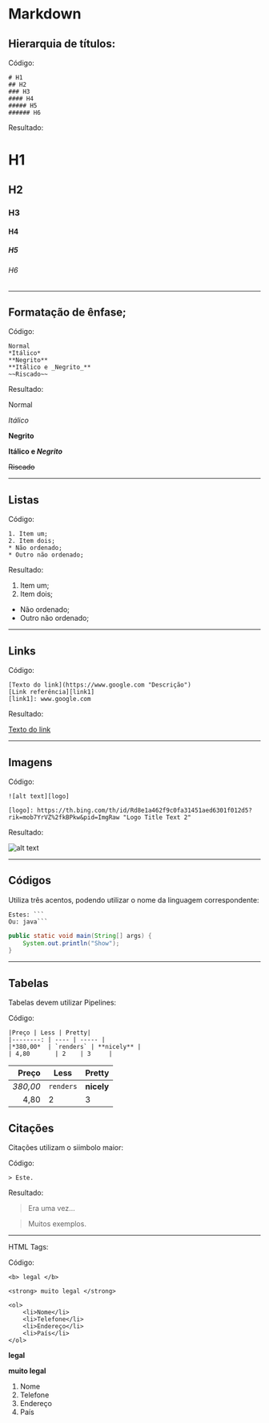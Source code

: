 # Markdown

## Hierarquia de títulos:

Código:

```
# H1
## H2
### H3
#### H4
##### H5
###### H6
```

Resultado:

# H1
## H2
### H3
#### H4
##### H5
###### H6

---

## Formatação de ênfase;

Código:

```
Normal
*Itálico*
**Negrito**
**Itálico e _Negrito_**
~~Riscado~~
```

Resultado:

Normal

*Itálico*

**Negrito**

**Itálico e _Negrito_**

~~Riscado~~

---

## Listas

Código:
```
1. Item um;
2. Item dois;
* Não ordenado;
* Outro não ordenado;
```
Resultado:

1. Item um;
2. Item dois;
* Não ordenado;
* Outro não ordenado;

---

## Links

Código:

```
[Texto do link](https://www.google.com "Descrição")
[Link referência][link1]
[link1]: www.google.com
```

Resultado:

[Texto do link](https://www.google.com "Descrição")

---

## Imagens

Código:

```
![alt text][logo]

[logo]: https://th.bing.com/th/id/Rd8e1a462f9c0fa31451aed6301f012d5?rik=mob7YrVZ%2fkBPkw&pid=ImgRaw "Logo Title Text 2"
```

Resultado:

![alt text][logo]

[logo]: https://th.bing.com/th/id/Rd8e1a462f9c0fa31451aed6301f012d5?rik=mob7YrVZ%2fkBPkw&pid=ImgRaw "Logo do Google"

---

## Códigos

Utiliza três acentos, podendo utilizar o nome da linguagem correspondente:

```
Estes: ```
Ou: java```
```

```java
public static void main(String[] args) {
    System.out.println("Show");
}
```
---

## Tabelas 

Tabelas devem utilizar Pipelines:

Código:

```
|Preço | Less | Pretty|
|--------: | ---- | ----- |
|*380,00*  | `renders` | **nicely** |
| 4,80       | 2    | 3     |
```

|Preço | Less | Pretty|
|--------: | ---- | ----- |
|*380,00*  | `renders` | **nicely** |
| 4,80       | 2    | 3     |


## Citações

Citações utilizam o siimbolo maior:

Código:

```
> Este.
```

Resultado:

> Era uma vez...

> Muitos exemplos.

---

HTML Tags:

Código:

```
<b> legal </b>

<strong> muito legal </strong>

<ol>
    <li>Nome</li>
    <li>Telefone</li>
    <li>Endereço</li>
    <li>País</li>
</ol>
```

<b> legal </b>

<strong> muito legal </strong>

<ol>
    <li>Nome</li>
    <li>Telefone</li>
    <li>Endereço</li>
    <li>País</li>
</ol>